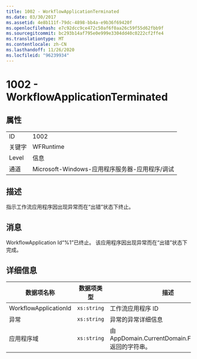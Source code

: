 ```yaml
---
title: 1002 - WorkflowApplicationTerminated
ms.date: 03/30/2017
ms.assetid: 4e8b111f-79dc-4898-bb4a-e9b36f69420f
ms.openlocfilehash: e7c92dcc9ce472c50af6f0aa26c59f55d62fbb9f
ms.sourcegitcommit: bc293b14af795e0e999e3304dd40c0222cf2ffe4
ms.translationtype: MT
ms.contentlocale: zh-CN
ms.lasthandoff: 11/26/2020
ms.locfileid: "96239934"
---
```

# <a name="1002---workflowapplicationterminated"></a>1002 - WorkflowApplicationTerminated

## <a name="properties"></a>属性  
  
|||  
|-|-|  
|ID|1002|  
|关键字|WFRuntime|  
|Level|信息|  
|通道|Microsoft-Windows-应用程序服务器-应用程序/调试|  
  
## <a name="description"></a>描述  

 指示工作流应用程序因出现异常而在“出错”状态下终止。  
  
## <a name="message"></a>消息  

 WorkflowApplication Id“%1”已终止。 该应用程序因出现异常而在“出错”状态下完成。  
  
## <a name="details"></a>详细信息  
  
|数据项名称|数据项类型|描述|  
|--------------------|--------------------|-----------------|  
|WorkflowApplicationId|`xs:string`|工作流应用程序 ID|  
|异常|`xs:string`|异常的异常详细信息|  
|应用程序域|`xs:string`|由 AppDomain.CurrentDomain.FriendlyName 返回的字符串。|
